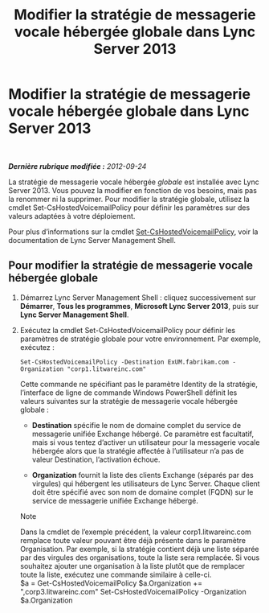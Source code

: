 ﻿---
title: Modifier la stratégie de messagerie vocale hébergée globale dans Lync Server 2013
TOCTitle: Modifier la stratégie de messagerie vocale hébergée globale dans Lync Server 2013
ms:assetid: f059b3ce-a7d8-4ea9-b10b-0052222ec2ce
ms:mtpsurl: https://technet.microsoft.com/fr-fr/library/Gg412994(v=OCS.15)
ms:contentKeyID: 49299305
ms.date: 05/20/2016
mtps_version: v=OCS.15
ms.translationtype: HT
---

# Modifier la stratégie de messagerie vocale hébergée globale dans Lync Server 2013

 

_**Dernière rubrique modifiée :** 2012-09-24_

La stratégie de messagerie vocale hébergée *globale* est installée avec Lync Server 2013. Vous pouvez la modifier en fonction de vos besoins, mais pas la renommer ni la supprimer. Pour modifier la stratégie globale, utilisez la cmdlet Set-CsHostedVoicemailPolicy pour définir les paramètres sur des valeurs adaptées à votre déploiement.

Pour plus d’informations sur la cmdlet [Set-CsHostedVoicemailPolicy](https://docs.microsoft.com/en-us/powershell/module/skype/Set-CsHostedVoicemailPolicy), voir la documentation de Lync Server Management Shell.

## Pour modifier la stratégie de messagerie vocale hébergée globale

1.  Démarrez Lync Server Management Shell : cliquez successivement sur **Démarrer**, **Tous les programmes**, **Microsoft Lync Server 2013**, puis sur **Lync Server Management Shell**.

2.  Exécutez la cmdlet Set-CsHostedVoicemailPolicy pour définir les paramètres de stratégie globale pour votre environnement. Par exemple, exécutez :
    
        Set-CsHostedVoicemailPolicy -Destination ExUM.fabrikam.com -Organization "corp1.litwareinc.com"
    
    Cette commande ne spécifiant pas le paramètre Identity de la stratégie, l’interface de ligne de commande Windows PowerShell définit les valeurs suivantes sur la stratégie de messagerie vocale hébergée globale :
    
      - **Destination** spécifie le nom de domaine complet du service de messagerie unifiée Exchange hébergé. Ce paramètre est facultatif, mais si vous tentez d’activer un utilisateur pour la messagerie vocale hébergée alors que la stratégie affectée à l’utilisateur n’a pas de valeur Destination, l’activation échoue.
    
      - **Organization** fournit la liste des clients Exchange (séparés par des virgules) qui hébergent les utilisateurs de Lync Server. Chaque client doit être spécifié avec son nom de domaine complet (FQDN) sur le service de messagerie unifiée Exchange hébergé.
    
    > [!NOTE]  
    > Dans la cmdlet de l’exemple précédent, la valeur corp1.litwareinc.com remplace toute valeur pouvant être déjà présente dans le paramètre Organisation. Par exemple, si la stratégie contient déjà une liste séparée par des virgules des organisations, toute la liste sera remplacée. Si vous souhaitez ajouter une organisation à la liste plutôt que de remplacer toute la liste, exécutez une commande similaire à celle-ci.    
        $a = Get-CsHostedVoicemailPolicy
        $a.Organization += ",corp3.litwareinc.com"
        Set-CsHostedVoicemailPolicy -Organization $a.Organization

